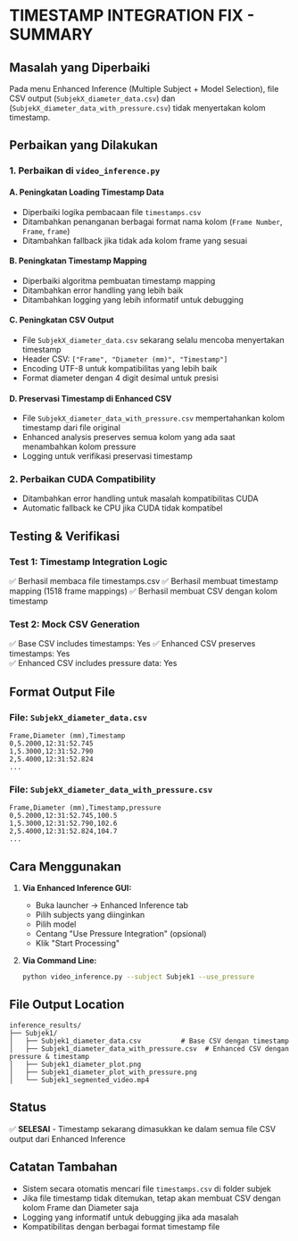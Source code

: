 # TIMESTAMP INTEGRATION FIX - SUMMARY

## Masalah yang Diperbaiki
Pada menu Enhanced Inference (Multiple Subject + Model Selection), file CSV output (`SubjekX_diameter_data.csv`) dan (`SubjekX_diameter_data_with_pressure.csv`) tidak menyertakan kolom timestamp.

## Perbaikan yang Dilakukan

### 1. Perbaikan di `video_inference.py`

#### A. Peningkatan Loading Timestamp Data
- Diperbaiki logika pembacaan file `timestamps.csv`
- Ditambahkan penanganan berbagai format nama kolom (`Frame Number`, `Frame`, `frame`)
- Ditambahkan fallback jika tidak ada kolom frame yang sesuai

#### B. Peningkatan Timestamp Mapping
- Diperbaiki algoritma pembuatan timestamp mapping
- Ditambahkan error handling yang lebih baik
- Ditambahkan logging yang lebih informatif untuk debugging

#### C. Peningkatan CSV Output
- File `SubjekX_diameter_data.csv` sekarang selalu mencoba menyertakan timestamp
- Header CSV: `["Frame", "Diameter (mm)", "Timestamp"]`
- Encoding UTF-8 untuk kompatibilitas yang lebih baik
- Format diameter dengan 4 digit desimal untuk presisi

#### D. Preservasi Timestamp di Enhanced CSV
- File `SubjekX_diameter_data_with_pressure.csv` mempertahankan kolom timestamp dari file original
- Enhanced analysis preserves semua kolom yang ada saat menambahkan kolom pressure
- Logging untuk verifikasi preservasi timestamp

### 2. Perbaikan CUDA Compatibility
- Ditambahkan error handling untuk masalah kompatibilitas CUDA
- Automatic fallback ke CPU jika CUDA tidak kompatibel

## Testing & Verifikasi

### Test 1: Timestamp Integration Logic
✅ Berhasil membaca file timestamps.csv
✅ Berhasil membuat timestamp mapping (1518 frame mappings)
✅ Berhasil membuat CSV dengan kolom timestamp

### Test 2: Mock CSV Generation
✅ Base CSV includes timestamps: Yes
✅ Enhanced CSV preserves timestamps: Yes  
✅ Enhanced CSV includes pressure data: Yes

## Format Output File

### File: `SubjekX_diameter_data.csv`
```csv
Frame,Diameter (mm),Timestamp
0,5.2000,12:31:52.745
1,5.3000,12:31:52.790
2,5.4000,12:31:52.824
...
```

### File: `SubjekX_diameter_data_with_pressure.csv`
```csv
Frame,Diameter (mm),Timestamp,pressure
0,5.2000,12:31:52.745,100.5
1,5.3000,12:31:52.790,102.6
2,5.4000,12:31:52.824,104.7
...
```

## Cara Menggunakan

1. **Via Enhanced Inference GUI:**
   - Buka launcher → Enhanced Inference tab
   - Pilih subjects yang diinginkan
   - Pilih model
   - Centang "Use Pressure Integration" (opsional)
   - Klik "Start Processing"

2. **Via Command Line:**
   ```bash
   python video_inference.py --subject Subjek1 --use_pressure
   ```

## File Output Location
```
inference_results/
├── Subjek1/
│   ├── Subjek1_diameter_data.csv          # Base CSV dengan timestamp
│   ├── Subjek1_diameter_data_with_pressure.csv  # Enhanced CSV dengan pressure & timestamp
│   ├── Subjek1_diameter_plot.png
│   ├── Subjek1_diameter_plot_with_pressure.png
│   └── Subjek1_segmented_video.mp4
```

## Status
✅ **SELESAI** - Timestamp sekarang dimasukkan ke dalam semua file CSV output dari Enhanced Inference

## Catatan Tambahan
- Sistem secara otomatis mencari file `timestamps.csv` di folder subjek
- Jika file timestamp tidak ditemukan, tetap akan membuat CSV dengan kolom Frame dan Diameter saja
- Logging yang informatif untuk debugging jika ada masalah
- Kompatibilitas dengan berbagai format timestamp file
